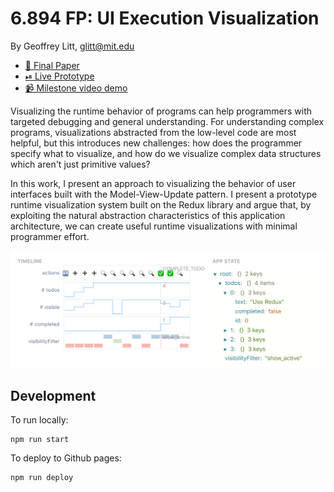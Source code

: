 # 6.894 FP: UI Execution Visualization

By Geoffrey Litt, glitt@mit.edu

* [📄 Final Paper](https://github.mit.edu/6894-sp20/FP-Program-Execution-Visualization/raw/master/paper/paper.pdf)
* [⏯ Live Prototype](https://github.mit.edu/pages/6894-sp20/FP-Program-Execution-Visualization/)
* [📹 Milestone video demo](https://www.loom.com/share/164ad22b95554784bf06919781ec3fe5)

Visualizing the runtime behavior of programs can help programmers with targeted debugging and general understanding. For understanding complex programs, visualizations abstracted from the low-level code are most helpful, but this introduces new challenges: how does the programmer specify what to visualize, and how do we visualize complex data structures which aren't just primitive values?

In this work, I present an approach to visualizing the behavior of user interfaces built with the Model-View-Update pattern. I present a prototype runtime visualization system built on the Redux library and argue that, by exploiting the natural abstraction characteristics of this application architecture, we can create useful runtime visualizations with minimal programmer effort.

![timeline screenshot](timeline.png)

## Development

To run locally:

```
npm run start
```

To deploy to Github pages:

```
npm run deploy
```
